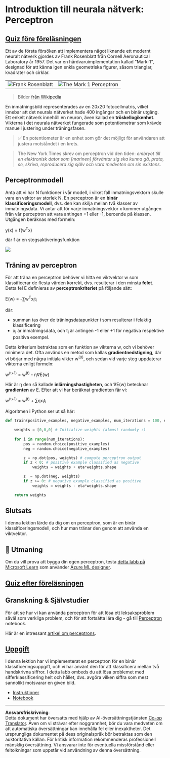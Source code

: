 <!--
CO_OP_TRANSLATOR_METADATA:
{
  "original_hash": "0c37770bba4fff3c71dc00eb261ee61b",
  "translation_date": "2025-08-28T15:38:30+00:00",
  "source_file": "lessons/3-NeuralNetworks/03-Perceptron/README.md",
  "language_code": "sv"
}
-->
# Introduktion till neurala nätverk: Perceptron

## [Quiz före föreläsningen](https://red-field-0a6ddfd03.1.azurestaticapps.net/quiz/103)

Ett av de första försöken att implementera något liknande ett modernt neuralt nätverk gjordes av Frank Rosenblatt från Cornell Aeronautical Laboratory år 1957. Det var en hårdvaruimplementation kallad "Mark-1", designad för att känna igen enkla geometriska figurer, såsom trianglar, kvadrater och cirklar.

|      |      |
|--------------|-----------|
|<img src='images/Rosenblatt-wikipedia.jpg' alt='Frank Rosenblatt'/> | <img src='images/Mark_I_perceptron_wikipedia.jpg' alt='The Mark 1 Perceptron' />|

> Bilder [från Wikipedia](https://en.wikipedia.org/wiki/Perceptron)

En inmatningsbild representerades av en 20x20 fotocellmatris, vilket innebar att det neurala nätverket hade 400 ingångar och en binär utgång. Ett enkelt nätverk innehöll en neuron, även kallad en **tröskellogikenhet**. Vikterna i det neurala nätverket fungerade som potentiometrar som krävde manuell justering under träningsfasen.

> ✅ En potentiometer är en enhet som gör det möjligt för användaren att justera motståndet i en krets.

> The New York Times skrev om perceptron vid den tiden: *embryot till en elektronisk dator som [marinen] förväntar sig ska kunna gå, prata, se, skriva, reproducera sig själv och vara medveten om sin existens.*

## Perceptronmodell

Anta att vi har N funktioner i vår modell, i vilket fall inmatningsvektorn skulle vara en vektor av storlek N. En perceptron är en **binär klassificeringsmodell**, dvs. den kan skilja mellan två klasser av inmatningsdata. Vi antar att för varje inmatningsvektor x kommer utgången från vår perceptron att vara antingen +1 eller -1, beroende på klassen. Utgången beräknas med formeln:

y(x) = f(w<sup>T</sup>x)

där f är en stegsaktiveringsfunktion

<!-- img src="http://www.sciweavers.org/tex2img.php?eq=f%28x%29%20%3D%20%5Cbegin%7Bcases%7D%0A%20%20%20%20%20%20%20%20%20%2B1%20%26%20x%20%5Cgeq%200%20%5C%5C%0A%20%20%20%20%20%20%20%20%20-1%20%26%20x%20%3C%200%0A%20%20%20%20%20%20%20%5Cend%7Bcases%7D%20%5C%5C%0A&bc=White&fc=Black&im=jpg&fs=12&ff=arev&edit=0" align="center" border="0" alt="f(x) = \begin{cases} +1 & x \geq 0 \\ -1 & x < 0 \end{cases} \\" width="154" height="50" / -->
<img src="images/activation-func.png"/>

## Träning av perceptron

För att träna en perceptron behöver vi hitta en viktvektor w som klassificerar de flesta värden korrekt, dvs. resulterar i den minsta **felet**. Detta fel E definieras av **perceptronkriteriet** på följande sätt:

E(w) = -∑w<sup>T</sup>x<sub>i</sub>t<sub>i</sub>

där:

* summan tas över de träningsdatapunkter i som resulterar i felaktig klassificering
* x<sub>i</sub> är inmatningsdata, och t<sub>i</sub> är antingen -1 eller +1 för negativa respektive positiva exempel.

Detta kriterium betraktas som en funktion av vikterna w, och vi behöver minimera det. Ofta används en metod som kallas **gradientnedstigning**, där vi börjar med några initiala vikter w<sup>(0)</sup>, och sedan vid varje steg uppdaterar vikterna enligt formeln:

w<sup>(t+1)</sup> = w<sup>(t)</sup> - η∇E(w)

Här är η den så kallade **inlärningshastigheten**, och ∇E(w) betecknar **gradienten** av E. Efter att vi har beräknat gradienten får vi:

w<sup>(t+1)</sup> = w<sup>(t)</sup> + ∑ηx<sub>i</sub>t<sub>i</sub>

Algoritmen i Python ser ut så här:

```python
def train(positive_examples, negative_examples, num_iterations = 100, eta = 1):

    weights = [0,0,0] # Initialize weights (almost randomly :)
        
    for i in range(num_iterations):
        pos = random.choice(positive_examples)
        neg = random.choice(negative_examples)

        z = np.dot(pos, weights) # compute perceptron output
        if z < 0: # positive example classified as negative
            weights = weights + eta*weights.shape

        z  = np.dot(neg, weights)
        if z >= 0: # negative example classified as positive
            weights = weights - eta*weights.shape

    return weights
```

## Slutsats

I denna lektion lärde du dig om en perceptron, som är en binär klassificeringsmodell, och hur man tränar den genom att använda en viktvektor.

## 🚀 Utmaning

Om du vill prova att bygga din egen perceptron, testa [detta labb på Microsoft Learn](https://docs.microsoft.com/en-us/azure/machine-learning/component-reference/two-class-averaged-perceptron?WT.mc_id=academic-77998-cacaste) som använder [Azure ML designer](https://docs.microsoft.com/en-us/azure/machine-learning/concept-designer?WT.mc_id=academic-77998-cacaste).

## [Quiz efter föreläsningen](https://red-field-0a6ddfd03.1.azurestaticapps.net/quiz/203)

## Granskning & Självstudier

För att se hur vi kan använda perceptron för att lösa ett leksaksproblem såväl som verkliga problem, och för att fortsätta lära dig - gå till [Perceptron](Perceptron.ipynb) notebook.

Här är en intressant [artikel om perceptrons](https://towardsdatascience.com/what-is-a-perceptron-basics-of-neural-networks-c4cfea20c590).

## [Uppgift](lab/README.md)

I denna lektion har vi implementerat en perceptron för en binär klassificeringsuppgift, och vi har använt den för att klassificera mellan två handskrivna siffror. I detta labb ombeds du att lösa problemet med sifferklassificering helt och hållet, dvs. avgöra vilken siffra som mest sannolikt motsvarar en given bild.

* [Instruktioner](lab/README.md)
* [Notebook](lab/PerceptronMultiClass.ipynb)

---

**Ansvarsfriskrivning**:  
Detta dokument har översatts med hjälp av AI-översättningstjänsten [Co-op Translator](https://github.com/Azure/co-op-translator). Även om vi strävar efter noggrannhet, bör du vara medveten om att automatiska översättningar kan innehålla fel eller inexaktheter. Det ursprungliga dokumentet på dess originalspråk bör betraktas som den auktoritativa källan. För kritisk information rekommenderas professionell mänsklig översättning. Vi ansvarar inte för eventuella missförstånd eller feltolkningar som uppstår vid användning av denna översättning.